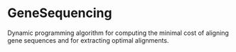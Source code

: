 # GeneSequencing
Dynamic programming algorithm for computing the minimal cost of aligning gene sequences and for extracting optimal alignments.

